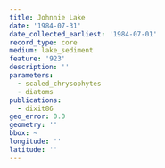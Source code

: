 ```yaml
---
title: Johnnie Lake
date: '1984-07-31'
date_collected_earliest: '1984-07-01'
record_type: core
medium: lake_sediment
feature: '923'
description: ''
parameters:
  - scaled_chrysophytes
  - diatoms
publications:
  - dixit86
geo_error: 0.0
geometry: ''
bbox: ~
longitude: ''
latitude: ''
---
```

